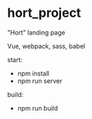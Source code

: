 # hort_project
"Hort" landing page

Vue, webpack, sass, babel

start:
  - npm install
  - npm run server
  
build:
  - npm run build
